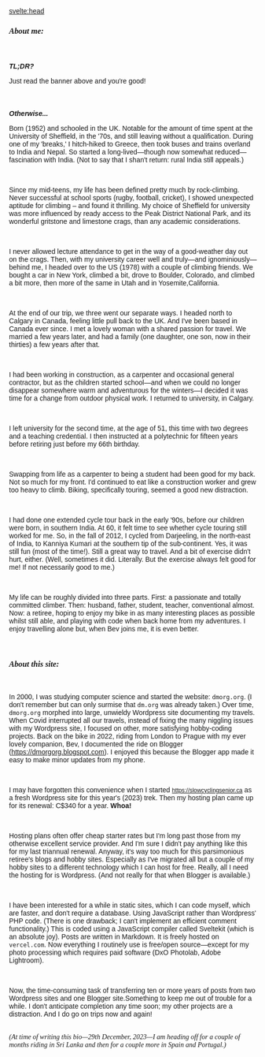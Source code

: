 <svelte:head>

<title>About</title>
</svelte:head>

### About me:

<br/>

#### TL;DR?

Just read the banner above and you're good!

<br/>

#### Otherwise...

Born (1952) and schooled in the UK. Notable for the amount of time spent at the University of Sheffield, in the '70s, and still leaving without a qualification. During one of my 'breaks,' I hitch-hiked to Greece, then took buses and trains overland to India and Nepal. So started a long-lived&mdash;though now somewhat reduced&mdash;fascination with India. (Not to say that I shan't return: rural India still appeals.)

<br/>

Since my mid-teens, my life has been
defined pretty much by rock-climbing. Never successful at school sports (rugby, football, cricket), I showed unexpected aptitude for climbing &ndash; and found it thrilling. My choice of Sheffield for university was more influenced by ready access to the Peak District National Park, and its wonderful gritstone and limestone crags, than any academic considerations.

<br/>

I never allowed lecture attendance to get in the way of a good-weather day out on the crags. Then, with my university career well and truly&mdash;and ignominiously&mdash;behind me, I headed over to the US (1978) with a couple of climbing friends. We bought a car in New York, climbed a bit, drove to Boulder, Colorado, and climbed a bit more, then more of the same in Utah and in Yosemite,California.

<br/>

At the end of our trip, we three went our separate ways. I headed north to Calgary in Canada, feeling little pull back to the UK. And I've been based in Canada ever since. I met a lovely woman with a shared passion for travel. We married a few years later, and had a family (one daughter, one son, now in their thirties) a few years after that.

<br/>

I had been working in construction, as a carpenter and occasional general contractor, but as the children started school&mdash;and when we could no longer disappear somewhere warm and adventurous for the winters&mdash;I decided it was time for a change from outdoor physical work. I returned to university, in Calgary.

<br/>

I left university for the second time, at the age of 51, this time with two degrees and a teaching credential. I then instructed at a polytechnic for fifteen years before retiring just before my 66th birthday.

<br/>

Swapping from life as a carpenter to being a student had been good for my back. Not so much for my front. I'd continued to eat like a construction worker and grew too heavy to climb. Biking, specifically touring, seemed a good new distraction.

<br/>

I had done one extended cycle tour back in the early '90s, before our children were born, in southern India. At 60, it felt time to see whether cycle touring still worked for me. So, in the fall of 2012, I cycled from Darjeeling, in the north-east of India, to Kanniya Kumari at the southern tip of the sub-continent. Yes, it was still fun (most of the time!). Still a great way to travel. And a bit of exercise didn't hurt, either. (Well, sometimes it did. Literally. But the exercise always felt good for me! If not necessarily good to me.)

<br/>

My life can be roughly divided into three parts. First: a passionate and totally committed climber. Then: husband, father, student, teacher, conventional almost. Now: a retiree, hoping to enjoy my bike in as many interesting places as possible whilst still able, and playing with code when back home from my adventures. I enjoy travelling alone but, when Bev joins me, it is even better.

<br/>

### About this site:

<br/>

In 2000, I was studying computer science and started the website: <code>dmorg.org</code>. (I don't remember but can only surmise that <code>dm.org</code> was already taken.) Over time, <code>dmorg.org</code> morphed into large, unwieldy Wordpress site documenting my travels. When Covid interrupted all our travels, instead of fixing the many niggling issues with my Wordpress site, I focused on other, more satisfying hobby-coding projects. Back on the bike in 2022, riding from London to Prague with my ever lovely companion, Bev, I documented the ride on Blogger (https://dmorgorg.blogspot.com). I enjoyed this because the Blogger app made it easy to make minor updates from my phone.

<br/>

I may have forgotten this convenience when I started <code>https://slowcyclingsenior.ca</code> as a fresh Wordpress site for this year's (2023) trek. Then my hosting plan came up for its renewal: C$340 for a year. **Whoa!**

<br/>

Hosting plans often offer cheap starter rates but I'm long past those from my otherwise excellent service provider. And I'm sure I didn't pay anything like this for my last triannual renewal. Anyway, it's way too much for this parsimonious retiree's blogs and hobby sites. Especially as I've migrated all but a couple of my hobby sites to a different technology which I can host for free. Really, all I need the hosting for is Wordpress. (And not really for that when Blogger is available.)

<br/>

I have been interested for a while in static sites, which I can code myself, which are faster, and don't require a database. Using JavaScript rather than Wordpress' PHP code. (There is one drawback; I can't implement an efficient comment functionality.) This is coded using a JavaScript compiler called Sveltekit (which is an absolute joy). Posts are written in Markdown. It is freely hosted on <code>vercel.com</code>. Now everything I routinely use is free/open source&mdash;except for my photo processing which requires paid software (DxO Photolab, Adobe Lightroom).

<br/>

Now, the time-consuming task of transferring ten or more years of posts from two Wordpress sites and one Blogger site.Something to keep me out of trouble for a while. I don't anticipate completion any time soon; my other projects are a distraction. And I do go on trips now and again!

<br/>

<div class="alkes">(At time of writing this bio&mdash;29th December, 2023&mdash;I am heading off for a couple of months riding in Sri Lanka and then for a couple more in Spain and Portugal.)</div>

<br/><br/>

<style>
	* {
		font-family: sans-serif;
	}
	h3, h4,
	.alkes {
		color: var(--brand-8);
		font-family: 'Alkes';
		font-style: italic;
		text-align: left;
		/* margin-bottom: -1.5rem */
	}
	h4 {
		font-family: sans-serif;
		font-weight: 600;
		margin-block-end: 0.5rem;
	}
</style>
